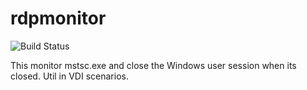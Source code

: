 rdpmonitor
==========
![Build Status](https://ci.appveyor.com/api/projects/status/github/Tulpep/rdpmonitor)

This monitor mstsc.exe and close the Windows user session when its closed. Util in VDI scenarios.
